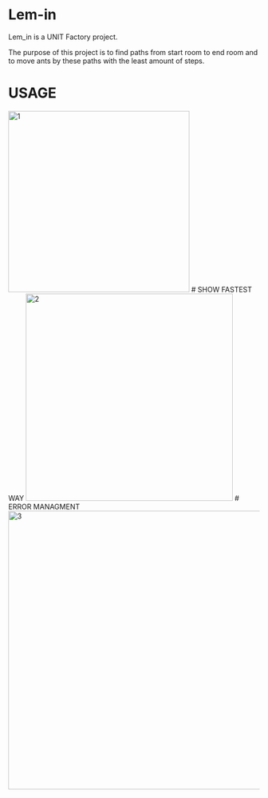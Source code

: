 # Lem-in
Lem_in is a UNIT Factory project.

The purpose of this project is to find paths from start room to end room and to move ants by these paths with the least amount of steps.

# USAGE
<img width="363" alt="1" src="https://user-images.githubusercontent.com/38104685/59041788-fd19dc80-8881-11e9-9152-5638f88cdc7a.png">
# SHOW FASTEST WAY
<img width="415" alt="2" src="https://user-images.githubusercontent.com/38104685/59041792-fee3a000-8881-11e9-8dfe-99fb84265870.png">
# ERROR MANAGMENT
<img width="558" alt="3" src="https://user-images.githubusercontent.com/38104685/59041793-0014cd00-8882-11e9-8d6d-e2aa797aa58c.png">
